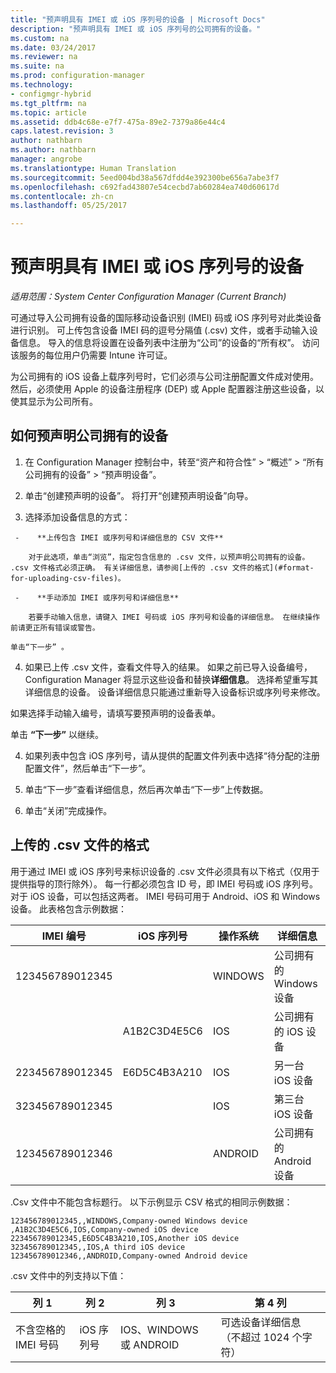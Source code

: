 ```yaml
---
title: "预声明具有 IMEI 或 iOS 序列号的设备 | Microsoft Docs"
description: "预声明具有 IMEI 或 iOS 序列号的公司拥有的设备。"
ms.custom: na
ms.date: 03/24/2017
ms.reviewer: na
ms.suite: na
ms.prod: configuration-manager
ms.technology:
- configmgr-hybrid
ms.tgt_pltfrm: na
ms.topic: article
ms.assetid: ddb4c68e-e7f7-475a-89e2-7379a86e44c4
caps.latest.revision: 3
author: nathbarn
ms.author: nathbarn
manager: angrobe
ms.translationtype: Human Translation
ms.sourcegitcommit: 5eed004bd38a567dfdd4e392300be656a7abe3f7
ms.openlocfilehash: c692fad43807e54cecbd7ab60284ea740d60617d
ms.contentlocale: zh-cn
ms.lasthandoff: 05/25/2017

---
```

# <a name="predeclare-devices-with-imei-or-ios-serial-numbers"></a>预声明具有 IMEI 或 iOS 序列号的设备

*适用范围：System Center Configuration Manager (Current Branch)*

可通过导入公司拥有设备的国际移动设备识别 (IMEI) 码或 iOS 序列号对此类设备进行识别。 可上传包含设备 IMEI 码的逗号分隔值 (.csv) 文件，或者手动输入设备信息。  导入的信息将设置在设备列表中注册为“公司”的设备的“所有权”。 访问该服务的每位用户仍需要 Intune 许可证。  

为公司拥有的 iOS 设备上载序列号时，它们必须与公司注册配置文件成对使用。 然后，必须使用 Apple 的设备注册程序 (DEP) 或 Apple 配置器注册这些设备，以使其显示为公司所有。

## <a name="how-to-predeclare-corporate-owned-devices"></a>如何预声明公司拥有的设备

1.    在 Configuration Manager 控制台中，转至“资产和符合性” > “概述” > “所有公司拥有的设备” > “预声明设备”。

2.  单击“创建预声明的设备”。 将打开“创建预声明设备”向导。

3.    选择添加设备信息的方式：

     -    **上传包含 IMEI 或序列号和详细信息的 CSV 文件**

        对于此选项，单击“浏览”，指定包含信息的 .csv 文件，以预声明公司拥有的设备。 .csv 文件格式必须正确。 有关详细信息，请参阅[上传的 .csv 文件的格式](#format-for-uploading-csv-files)。

     -    **手动添加 IMEI 或序列号和详细信息**

        若要手动输入信息，请键入 IMEI 号码或 iOS 序列号和设备的详细信息。 在继续操作前请更正所有错误或警告。

    单击“下一步” 。

4. 如果已上传 .csv 文件，查看文件导入的结果。 如果之前已导入设备编号，Configuration Manager 将显示这些设备和替换**详细信息**。 选择希望重写其详细信息的设备。 设备详细信息只能通过重新导入设备标识或序列号来修改。

  如果选择手动输入编号，请填写要预声明的设备表单。

  单击 **“下一步”** 以继续。

4. 如果列表中包含 iOS 序列号，请从提供的配置文件列表中选择“待分配的注册配置文件”，然后单击“下一步”。

5. 单击“下一步”查看详细信息，然后再次单击“下一步”上传数据。

6. 单击“关闭”完成操作。

## <a name="format-for-uploading-csv-files"></a>上传的 .csv 文件的格式

用于通过 IMEI 或 iOS 序列号来标识设备的 .csv 文件必须具有以下格式（仅用于提供指导的顶行除外）。 每一行都必须包含 ID 号，即 IMEI 号码或 iOS 序列号。 对于 iOS 设备，可以包括这两者。 IMEI 号码可用于 Android、iOS 和 Windows 设备。 此表格包含示例数据：

| IMEI 编号  | iOS 序列号  | 操作系统 | 详细信息 |
|------------ |---------------|-----|-----|
| 123456789012345    |   | WINDOWS | 公司拥有的 Windows 设备|
|   | A1B2C3D4E5C6 | IOS |     公司拥有的 iOS 设备|
| 223456789012345 | E6D5C4B3A210 |   IOS |     另一台 iOS 设备|
| 323456789012345 |        |   IOS |     第三台 iOS 设备|
| 123456789012346 |         |   ANDROID |     公司拥有的 Android 设备|

.Csv 文件中不能包含标题行。 以下示例显示 CSV 格式的相同示例数据：

```
123456789012345,,WINDOWS,Company-owned Windows device
,A1B2C3D4E5C6,IOS,Company-owned iOS device
223456789012345,E6D5C4B3A210,IOS,Another iOS device
323456789012345,,IOS,A third iOS device
123456789012346,,ANDROID,Company-owned Android device
```

.csv 文件中的列支持以下值：

| 列 1 | 列 2 | 列 3 | 第 4 列 |
|---|---|---|---|
|不含空格的 IMEI 号码 | iOS 序列号 | IOS、WINDOWS 或 ANDROID | 可选设备详细信息（不超过 1024 个字符） |

